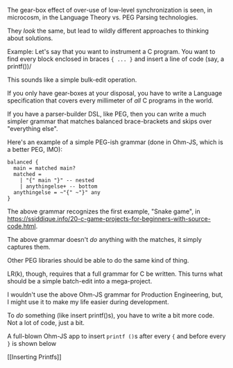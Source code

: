 The gear-box effect of over-use of low-level synchronization is seen, in microcosm, in the Language Theory vs. PEG Parsing technologies.

They *look* the same, but lead to wildly different approaches to thinking about solutions.

Example: Let's say that you want to instrument a C program.  You want to find every block enclosed in braces `{ ... }` and insert a line of code (say, a printf())/

This sounds like a simple bulk-edit operation.

If you only have gear-boxes at your disposal, you have to write a Language specification that covers every millimeter of *all* C programs in the world.

If you have a parser-builder DSL, like PEG, then you can write a much simpler grammar that matches balanced brace-brackets and skips over "everything else".

Here's an example of a simple PEG-ish grammar (done in Ohm-JS, which is a better PEG, IMO):

```
balanced {
  main = matched main?
  matched =
    | "{" main "}" -- nested
    | anythingelse+ -- bottom
  anythingelse = ~"{" ~"}" any
}
```

The above grammar recognizes the first example, "Snake game", in https://ssiddique.info/20-c-game-projects-for-beginners-with-source-code.html.

The above grammar doesn't *do* anything with the matches, it simply captures them.  

Other PEG libraries should be able to do the same kind of thing.

LR(k), though, requires that a full grammar for C be written.  This turns what should be a simple batch-edit into a mega-project.

I wouldn't use the above Ohm-JS grammar for Production Engineering, but, I might use it to make my life easier during development.

To *do* something (like insert printf()s), you have to write a bit more code.  Not a lot of code, just a bit.

A full-blown Ohm-JS app to insert `printf ()`s after every `{` and before every `}` is shown below

[[Inserting Printfs]]